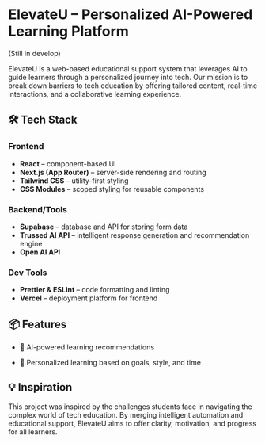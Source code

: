 # ElevateU – Personalized AI-Powered Learning Platform
(Still in develop)

ElevateU is a web-based educational support system that leverages AI to guide learners through a personalized journey into tech. Our mission is to break down barriers to tech education by offering tailored content, real-time interactions, and a collaborative learning experience.


## 🛠️ Tech Stack

### Frontend
- **React** – component-based UI
- **Next.js (App Router)** – server-side rendering and routing
- **Tailwind CSS** – utility-first styling
- **CSS Modules** – scoped styling for reusable components

### Backend/Tools
- **Supabase** – database and API for storing form data
- **Trussed AI API** – intelligent response generation and recommendation engine
- **Open AI API**

### Dev Tools
- **Prettier & ESLint** – code formatting and linting
- **Vercel** – deployment platform for frontend

## 📦 Features

- 🧠 AI-powered learning recommendations

- 🎯 Personalized learning based on goals, style, and time

## 💡 Inspiration

This project was inspired by the challenges students face in navigating the complex world of tech education. By merging intelligent automation and educational support, ElevateU aims to offer clarity, motivation, and progress for all learners.


